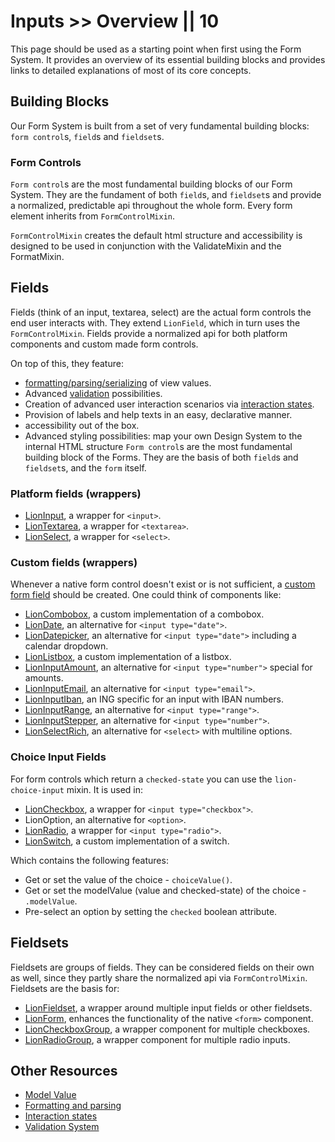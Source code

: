 # Inputs >> Overview || 10

This page should be used as a starting point when first using the Form System.
It provides an overview of its essential building blocks and provides links to detailed explanations of most of its core concepts.

## Building Blocks

Our Form System is built from a set of very fundamental building blocks: `form control`s, `field`s and `fieldset`s.

### Form Controls

`Form control`s are the most fundamental building blocks of our Form System.
They are the fundament of both `field`s, and `fieldset`s and provide a normalized, predictable api throughout the whole form. Every form element inherits from `FormControlMixin`.

`FormControlMixin` creates the default html structure and accessibility is designed to be used in conjunction with the ValidateMixin and the FormatMixin.

## Fields

Fields (think of an input, textarea, select) are the actual form controls the end user interacts with. They extend `LionField`, which in turn uses the `FormControlMixin`. Fields provide a normalized api for both platform components and custom made form controls.

On top of this, they feature:

- [formatting/parsing/serializing](../../docs/systems/form/formatting-and-parsing.md) of view values.
- Advanced [validation](../../docs/systems/form/validate.md) possibilities.
- Creation of advanced user interaction scenarios via [interaction states](../../docs/systems/form/interaction-states.md).
- Provision of labels and help texts in an easy, declarative manner.
- accessibility out of the box.
- Advanced styling possibilities: map your own Design System to the internal HTML structure
  `Form control`s are the most fundamental building block of the Forms. They are the basis of
  both `field`s and `fieldset`s, and the `form` itself.

### Platform fields (wrappers)

- [LionInput](./input/overview.md), a wrapper for `<input>`.
- [LionTextarea](./textarea/overview.md), a wrapper for `<textarea>`.
- [LionSelect](./select/overview.md), a wrapper for `<select>`.

### Custom fields (wrappers)

Whenever a native form control doesn't exist or is not sufficient, a [custom form field](?path=/docs/forms-field-custom-fields-tutorial--page) should be created. One could think of components like:

- [LionCombobox](./combobox/overview.md), a custom implementation of a combobox.
- [LionDate](./input-date/overview.md), an alternative for `<input type="date">`.
- [LionDatepicker](./input-datepicker/overview.md), an alternative for `<input type="date">` including a calendar dropdown.
- [LionListbox](./listbox/overview.md), a custom implementation of a listbox.
- [LionInputAmount](./input-amount/overview.md), an alternative for `<input type="number">` special for amounts.
- [LionInputEmail](./input-email/overview.md), an alternative for `<input type="email">`.
- [LionInputIban](./input-iban/overview.md), an ING specific for an input with IBAN numbers.
- [LionInputRange](./input-range/overview.md), an alternative for `<input type="range">`.
- [LionInputStepper](./input-stepper/overview.md), an alternative for `<input type="number">`.
- [LionSelectRich](./select-rich/overview.md), an alternative for `<select>` with multiline options.

### Choice Input Fields

For form controls which return a `checked-state` you can use the `lion-choice-input` mixin. It is used in:

- [LionCheckbox](./checkbox-group/overview.md), a wrapper for `<input type="checkbox">`.
- LionOption, an alternative for `<option>`.
- [LionRadio](./radio-group/overview.md), a wrapper for `<input type="radio">`.
- [LionSwitch](../interaction/switch/overview.md), a custom implementation of a switch.

Which contains the following features:

- Get or set the value of the choice - `choiceValue()`.
- Get or set the modelValue (value and checked-state) of the choice - `.modelValue`.
- Pre-select an option by setting the `checked` boolean attribute.

## Fieldsets

Fieldsets are groups of fields. They can be considered fields on their own as well, since they partly share the normalized api via `FormControlMixin`. Fieldsets are the basis for:

- [LionFieldset](./fieldset/overview.md), a wrapper around multiple input fields or other fieldsets.
- [LionForm](./form/overview.md), enhances the functionality of the native `<form>` component.
- [LionCheckboxGroup](./checkbox-group/overview.md), a wrapper component for multiple checkboxes.
- [LionRadioGroup](./radio-group/overview.md), a wrapper component for multiple radio inputs.

## Other Resources

- [Model Value](../../docs/systems/form/model-value.md)
- [Formatting and parsing](../../docs/systems/form/formatting-and-parsing.md)
- [Interaction states](../../docs/systems/form/interaction-states.md)
- [Validation System](../../docs/systems/form/validate.md)
